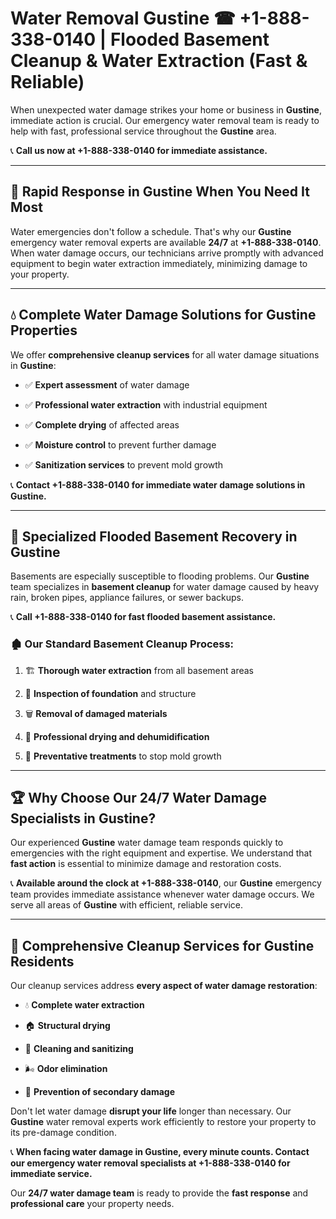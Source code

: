 # Water Removal Gustine ☎ +1-888-338-0140 | Flooded Basement Cleanup & Water Extraction (Fast & Reliable)

When unexpected water damage strikes your home or business in **Gustine**, immediate action is crucial. Our emergency water removal team is ready to help with fast, professional service throughout the **Gustine** area. 

📞 **Call us now at +1-888-338-0140 for immediate assistance.**
---
## 🚀 Rapid Response in Gustine When You Need It Most
Water emergencies don't follow a schedule. That's why our **Gustine** emergency water removal experts are available **24/7** at **+1-888-338-0140**. When water damage occurs, our technicians arrive promptly with advanced equipment to begin water extraction immediately, minimizing damage to your property.
---
## 💧 Complete Water Damage Solutions for Gustine Properties
We offer **comprehensive cleanup services** for all water damage situations in **Gustine**:
- ✅ **Expert assessment** of water damage  
- ✅ **Professional water extraction** with industrial equipment  
- ✅ **Complete drying** of affected areas  
- ✅ **Moisture control** to prevent further damage  
- ✅ **Sanitization services** to prevent mold growth  
📞 **Contact +1-888-338-0140 for immediate water damage solutions in Gustine.**
---
## 🌊 Specialized Flooded Basement Recovery in Gustine
Basements are especially susceptible to flooding problems. Our **Gustine** team specializes in **basement cleanup** for water damage caused by heavy rain, broken pipes, appliance failures, or sewer backups. 
📞 **Call +1-888-338-0140 for fast flooded basement assistance.**
### 🏚️ Our Standard Basement Cleanup Process:
1. 🏗️ **Thorough water extraction** from all basement areas  
2. 🔎 **Inspection of foundation** and structure  
3. 🗑️ **Removal of damaged materials**  
4. 💨 **Professional drying and dehumidification**  
5. 🚫 **Preventative treatments** to stop mold growth  
---
## 🏆 Why Choose Our 24/7 Water Damage Specialists in Gustine?
Our experienced **Gustine** water damage team responds quickly to emergencies with the right equipment and expertise. We understand that **fast action** is essential to minimize damage and restoration costs.
📞 **Available around the clock at +1-888-338-0140**, our **Gustine** emergency team provides immediate assistance whenever water damage occurs. We serve all areas of **Gustine** with efficient, reliable service.
---
## 🧹 Comprehensive Cleanup Services for Gustine Residents
Our cleanup services address **every aspect of water damage restoration**:
- 💧 **Complete water extraction**  
- 🏠 **Structural drying**  
- 🧼 **Cleaning and sanitizing**  
- 🌬️ **Odor elimination**  
- 🚫 **Prevention of secondary damage**  
Don't let water damage **disrupt your life** longer than necessary. Our **Gustine** water removal experts work efficiently to restore your property to its pre-damage condition.
📞 **When facing water damage in Gustine, every minute counts. Contact our emergency water removal specialists at +1-888-338-0140 for immediate service.**
Our **24/7 water damage team** is ready to provide the **fast response** and **professional care** your property needs.
